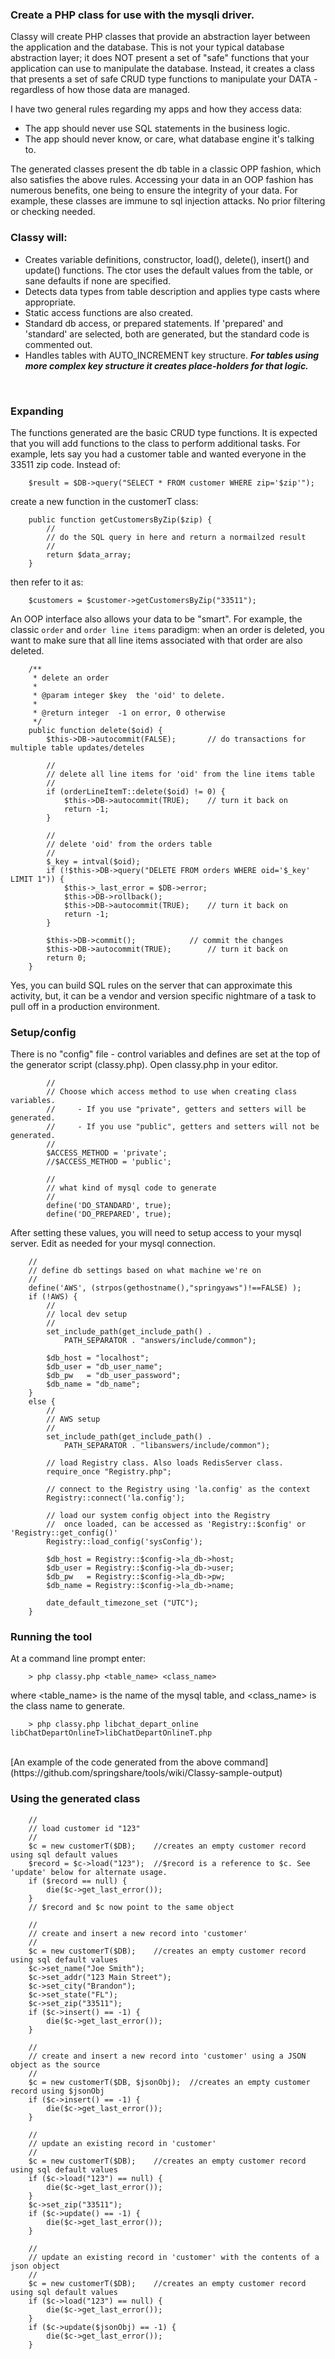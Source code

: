### Create a PHP class for use with the mysqli driver.

Classy will create PHP classes that provide an abstraction layer between the application and the database. This is not your typical database abstraction layer; it does NOT present a set of "safe" functions that your application can use to manipulate the database. Instead, it creates a class that presents a set of safe CRUD type functions to manipulate your DATA - regardless of how those data are managed.

I have two general rules regarding my apps and how they access data:

  - The app should never use SQL statements in the business logic.
  - The app should never know, or care, what database engine it's talking to.

The generated classes present the db table in a classic OPP fashion, which also satisfies the above rules. Accessing your data in an OOP fashion has numerous benefits, one being to ensure the integrity of your data. For example, these classes are immune to sql injection attacks. No prior filtering or checking needed. 

### Classy will:
- Creates variable definitions, constructor, load(), delete(), insert() and update() functions. The ctor uses the default values from the table, or sane defaults if none are specified.
- Detects data types from table description and applies type casts where appropriate.
- Static access functions are also created.
- Standard db access, or prepared statements. If 'prepared' and 'standard' are selected, both are generated, but the standard code is commented out.
- Handles tables with AUTO_INCREMENT key structure. _**For tables using more complex key structure it creates place-holders for that logic.**_
<br>

### Expanding
The functions generated are the basic CRUD type functions. It is expected that you will add functions to the class to perform additional tasks. For example, lets say you had a customer table and wanted everyone in the 33511 zip code. Instead of:
```
    $result = $DB->query("SELECT * FROM customer WHERE zip='$zip'");
```
create a new function in the customerT class:
```
    public function getCustomersByZip($zip) {
        //
        // do the SQL query in here and return a normailzed result
        //
        return $data_array;
    }
```
then refer to it as:
```
    $customers = $customer->getCustomersByZip("33511");
```

An OOP interface also allows your data to be "smart". For example, the classic `order` and `order line items` paradigm: when an order is deleted, you want to make sure that all line items associated with that order are also deleted.
```
	/** 
	 * delete an order
	 * 
	 * @param integer $key	the 'oid' to delete.
	 * 
	 * @return integer	-1 on error, 0 otherwise
	 */
	public function delete($oid) {
		$this->DB->autocommit(FALSE);		// do transactions for multiple table updates/deteles
		
		// 
		// delete all line items for 'oid' from the line items table
		// 
		if (orderLineItemT::delete($oid) != 0) {
			$this->DB->autocommit(TRUE);	// turn it back on
			return -1;
		}

		// 
		// delete 'oid' from the orders table
		// 
		$_key = intval($oid);
		if (!$this->DB->query("DELETE FROM orders WHERE oid='$_key' LIMIT 1")) {
			$this->_last_error = $DB->error; 
			$this->DB->rollback();
			$this->DB->autocommit(TRUE);	// turn it back on
			return -1;			
		}

		$this->DB->commit();			// commit the changes
		$this->DB->autocommit(TRUE);		// turn it back on
		return 0;
	}
```
Yes, you can build SQL rules on the server that can approximate this activity, but, it can be a vendor and version specific nightmare of a task to pull off in a production environment.



### Setup/config
There is no "config" file - control variables and defines are set at the top of the generator script (classy.php). Open classy.php in your editor.
```
        //
        // Choose which access method to use when creating class variables.
        //     - If you use "private", getters and setters will be generated.
        //     - If you use "public", getters and setters will not be generated.
        //
        $ACCESS_METHOD = 'private';
        //$ACCESS_METHOD = 'public';

        //
        // what kind of mysql code to generate
        //
        define('DO_STANDARD', true);
        define('DO_PREPARED', true);
```

After setting these values, you will need to setup access to your mysql server. Edit as needed for your mysql connection.
```
	// 
	// define db settings based on what machine we're on
	// 
	define('AWS', (strpos(gethostname(),"springyaws")!==FALSE) );	
	if (!AWS) {
		//
		// local dev setup
		//
		set_include_path(get_include_path() . 
			PATH_SEPARATOR . "answers/include/common");

		$db_host = "localhost";
		$db_user = "db_user_name";
		$db_pw 	 = "db_user_password";
		$db_name = "db_name";
	}
	else {
		//
		// AWS setup
		//
		set_include_path(get_include_path() . 
			PATH_SEPARATOR . "libanswers/include/common");

		// load Registry class. Also loads RedisServer class.
		require_once "Registry.php";

		// connect to the Registry using 'la.config' as the context
		Registry::connect('la.config');

		// load our system config object into the Registry
		//	once loaded, can be accessed as 'Registry::$config' or 'Registry::get_config()'
		Registry::load_config('sysConfig');

		$db_host = Registry::$config->la_db->host;
		$db_user = Registry::$config->la_db->user;
		$db_pw   = Registry::$config->la_db->pw;
		$db_name = Registry::$config->la_db->name;

		date_default_timezone_set ("UTC");
	}
```


### Running the tool

At a command line prompt enter:
```
    > php classy.php <table_name> <class_name>
```
where \<table_name\> is the name of the mysql table, and \<class_name\> is the class name to generate.
```
    > php classy.php libchat_depart_online libChatDepartOnlineT>libChatDepartOnlineT.php
```
<br>
[An example of the code generated from the above command](https://github.com/springshare/tools/wiki/Classy-sample-output)


### Using the generated class
```
	//
	// load customer id "123"
	//
	$c = new customerT($DB);	//creates an empty customer record using sql default values
	$record = $c->load("123");	//$record is a reference to $c. See 'update' below for alternate usage.
	if ($record == null) {
		die($c->get_last_error());
	}
	// $record and $c now point to the same object
```

```
	//
	// create and insert a new record into 'customer'
	//
	$c = new customerT($DB);	//creates an empty customer record using sql default values
	$c->set_name("Joe Smith");
	$c->set_addr("123 Main Street");
	$c->set_city("Brandon");
	$c->set_state("FL");
	$c->set_zip("33511");
	if ($c->insert() == -1) {
		die($c->get_last_error());	
	}

	//
	// create and insert a new record into 'customer' using a JSON object as the source
	//
	$c = new customerT($DB, $jsonObj);	//creates an empty customer record using $jsonObj
	if ($c->insert() == -1) {
		die($c->get_last_error());	
	}
```

```
	//
	// update an existing record in 'customer'
	//
	$c = new customerT($DB);	//creates an empty customer record using sql default values
	if ($c->load("123") == null) {
		die($c->get_last_error());
	}
	$c->set_zip("33511");
	if ($c->update() == -1) {
		die($c->get_last_error());	
	}

	//
	// update an existing record in 'customer' with the contents of a json object
	//
	$c = new customerT($DB);	//creates an empty customer record using sql default values
	if ($c->load("123") == null) {
		die($c->get_last_error());
	}
	if ($c->update($jsonObj) == -1) {
		die($c->get_last_error());	
	}
```
